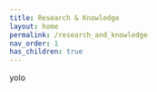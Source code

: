 ```yaml
---
title: Research & Knowledge
layout: home
permalink: /research_and_knowledge
nav_order: 1
has_children: true
---
```


yolo